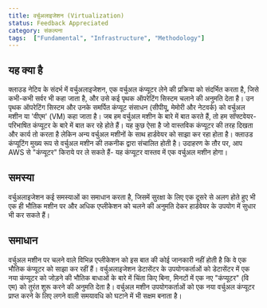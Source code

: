 ```yaml
---
title: वर्चुअलाइजेशन (Virtualization)
status: Feedback Appreciated
category: संकल्पना
tags:  ["Fundamental", "Infrastructure", "Methodology"]
---
```


## यह क्या है

क्लाउड नेटिव के संदर्भ में वर्चुअलाइजेशन, एक वर्चुअल कंप्यूटर लेने की प्रक्रिया को संदर्भित करता है, जिसे कभी-कभी सर्वर भी कहा जाता है, और उसे कई पृथक ऑपरेटिंग सिस्टम चलाने की अनुमति देता है। 
उन पृथक ऑपरेटिंग सिस्टम और उनके समर्पित कंप्यूट संसाधन (सीपीयू, मेमोरी और नेटवर्क) को वर्चुअल मशीन या 'वीएम' (VM) कहा जाता है। जब हम वर्चुअल मशीन के बारे में बात करते हैं, 
तो हम सॉफ्टवेयर-परिभाषित कंप्यूटर के बारे में बात कर रहे होते हैं। यह कुछ ऐसा है जो वास्तविक कंप्यूटर की तरह दिखता और कार्य तो करता है लेकिन अन्य वर्चुअल मशीनों के साथ हार्डवेयर को साझा कर रहा होता है। 
क्लाउड कंप्यूटिंग मुख्य रूप से वर्चुअल मशीन की तकनीक द्वारा संचालित होती है। उदाहरण के तौर पर, आप AWS से "कंप्यूटर" किराये पर ले सकते हैं- यह कंप्यूटर वास्तव में एक वर्चुअल मशीन होगा।

## समस्या
वर्चुअलाइजेशन कई समस्याओं का समाधान करता है, जिसमें सुरक्षा के लिए एक दूसरे से अलग होते हुए भी एक ही भौतिक मशीन पर और अधिक एप्लीकेशन को चलने की अनुमति देकर हार्डवेयर के उपयोग में सुधार भी कर सकते हैं।

## समाधान

वर्चुअल मशीन पर चलने वाले विभिन्न एप्लीकेशन को इस बात की कोई जानकारी नहीं होती है कि वे एक भौतिक कंप्यूटर को साझा कर रहीं हैं। वर्चुअलाइजेशन डेटासेंटर के उपयोगकर्ताओं को डेटासेंटर में एक नया 
कंप्यूटर को जोड़ने की भौतिक बाधाओं के बारे में चिंता किए बिना, मिनटों में एक नए "कंप्यूटर" (वि एम) को तुरंत शुरू करने की अनुमति देता है। वर्चुअल मशीन उपयोगकर्ताओं को एक नया वर्चुअल कंप्यूटर प्राप्त 
करने के लिए लगने वाली समयावधि को घटाने में भी सक्षम बनाता है।
